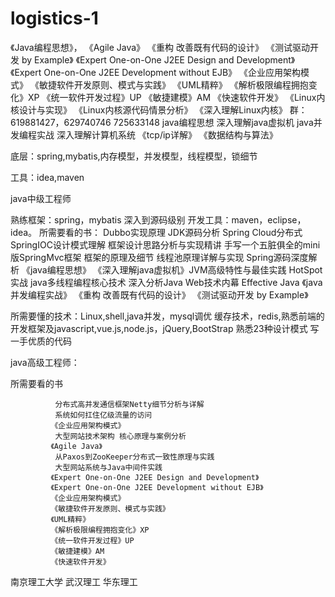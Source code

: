 # logistics-1
《Java编程思想》，
《Agile Java》
《重构 改善既有代码的设计》
《测试驱动开发 by Example》
《Expert One-on-One J2EE Design and Development》
《Expert One-on-One J2EE Development without EJB》
《企业应用架构模式》
《敏捷软件开发原则、模式与实践》
《UML精粹》
《解析极限编程拥抱变化》XP
《统一软件开发过程》UP
《敏捷建模》AM
《快速软件开发》
《Linux内核设计与实现》
《Linux内核源代码情景分析》
《深入理解Linux内核》
群：619881427，629740746 725633148
java编程思想
深入理解java虚拟机
java并发编程实战
深入理解计算机系统
《tcp/ip详解》
《数据结构与算法》

底层：spring,mybatis,内存模型，并发模型，线程模型，锁细节

工具：idea,maven

java中级工程师

熟练框架：spring，mybatis 深入到源码级别
开发工具：maven，eclipse，idea。
所需要看的书：
              Dubbo实现原理
              JDK源码分析
               Spring Cloud分布式
               SpringIOC设计模式理解
               框架设计思路分析与实现精讲
               手写一个五脏俱全的mini版SpringMvc框架
               框架的原理及细节
               线程池原理详解与实现
               Spring源码深度解析
              《java编程思想》
              《深入理解java虚拟机》JVM高级特性与最佳实践
               HotSpot实战
               java多线程编程核心技术
               深入分析Java Web技术内幕
               Effective Java
              《java并发编程实战》
              《重构 改善既有代码的设计》
              《测试驱动开发 by Example》

             
所需要懂的技术：Linux,shell,java并发，mysql调优
缓存技术，redis,熟悉前端的开发框架及javascript,vue.js,node.js，jQuery,BootStrap
熟悉23种设计模式
写一手优质的代码


java高级工程师：

所需要看的书
 
              分布式高并发通信框架Netty细节分析与详解
              系统如何扛住亿级流量的访问 
             《企业应用架构模式》
              大型网站技术架构 核心原理与案例分析
             《Agile Java》
              从Paxos到ZooKeeper分布式一致性原理与实践
              大型网站系统与Java中间件实践
             《Expert One-on-One J2EE Design and Development》
             《Expert One-on-One J2EE Development without EJB》
             《企业应用架构模式》
             《敏捷软件开发原则、模式与实践》
             《UML精粹》
             《解析极限编程拥抱变化》XP
             《统一软件开发过程》UP
             《敏捷建模》AM
             《快速软件开发》

南京理工大学
武汉理工
华东理工


